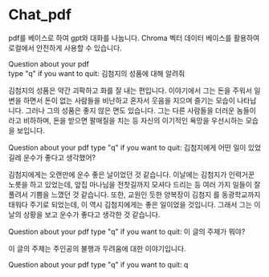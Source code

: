 # Chat_pdf

pdf를 베이스로 하여 gpt와 대화를 나눕니다.
Chroma 벡터 데이터 베이스를 활용하여 로컬에서 안전하게 사용할 수 있습니다.

Question about your pdf        
 type "q" if you want to quit: 김첨지의 성품에 대해 알려줘
 
김첨지의 성품은 약간 괴팍하고 화를 잘 내는 편입니다. 이야기에서 그는 돈을 주워서 일변을 하면서 돈이 없는 사람들을 비난하고 혼자서 웃음을 지으며 즐기는 모습이 나타납니다. 그러나 그의 성품은 좋지 않은 면도 있습니다. 그는 다른 사람들을 
더러운 놈들이라고 비하하며, 돈을 받으면 팔매질을 치는 등 자신의 이기적인 욕망을 우선시하는 모습을 보입니다.

Question about your pdf
 type "q" if you want to quit: 김첨지에게 어떤 일이 있었길레 운수가 좋다고 생각했어?
 
김첨지에게는 오랜만에 운수 좋은 날이었던 것 같습니다. 이날에는 김첨지가 인력거꾼 노릇을 하고 있었는데, 앞집 마나님을 전찻길까지 모셔다 드리는 등 여러 가지 일들이 잘 풀려서 기쁨을 느꼈던 것 같습니다. 또한, 교원인 듯한 양복장이 김첨지
를 동광학교까지 태워다 주기로 되었는데, 이 역시 김첨지에게는 좋은 일이었을 것입니다. 그래서 그는 이날의 상황을 보고 운수가 좋다고 생각한 것 같습니다.

Question about your pdf
 type "q" if you want to quit: 이 글의 주제가 뭐야?
 
이 글의 주제는 주인공의 불행과 두려움에 대한 이야기입니다.

Question about your pdf
 type "q" if you want to quit: q
